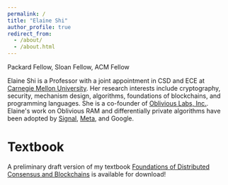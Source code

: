 ```yaml
---
permalink: /
title: "Elaine Shi"
author_profile: true
redirect_from: 
  - /about/
  - /about.html
---
```

Packard Fellow, Sloan Fellow, ACM Fellow 


Elaine Shi is a Professor with a joint appointment in CSD and ECE at [Carnegie Mellon University](https://cmu.edu). Her research interests include cryptography, security, mechanism design, algorithms, foundations of blockchains, and programming languages. She is a co-founder of [Oblivious Labs, Inc.](https://www.obliviouslabs.com). Elaine's work on Oblivious RAM and differentially private algorithms have been adopted by [Signal](https://signal.org/blog/building-faster-oram/), [Meta](https://github.com/facebook/oram), and Google. 


Textbook
======
A preliminary draft version of my textbook [Foundations of Distributed Consensus and Blockchains](https://www.distributedconsensus.net/) is available for download!
